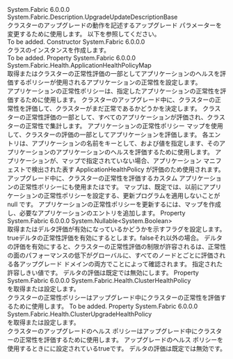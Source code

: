 <Type Name="FabricUpgradeUpdateDescription" FullName="System.Fabric.Description.FabricUpgradeUpdateDescription">
  <TypeSignature Language="C#" Value="public sealed class FabricUpgradeUpdateDescription : System.Fabric.Description.UpgradeUpdateDescriptionBase" />
  <TypeSignature Language="ILAsm" Value=".class public auto ansi sealed beforefieldinit FabricUpgradeUpdateDescription extends System.Fabric.Description.UpgradeUpdateDescriptionBase" />
  <TypeSignature Language="DocId" Value="T:System.Fabric.Description.FabricUpgradeUpdateDescription" />
  <TypeSignature Language="VB.NET" Value="Public NotInheritable Class FabricUpgradeUpdateDescription&#xA;Inherits UpgradeUpdateDescriptionBase" />
  <TypeSignature Language="F#" Value="type FabricUpgradeUpdateDescription = class&#xA;    inherit UpgradeUpdateDescriptionBase" />
  <AssemblyInfo>
    <AssemblyName>System.Fabric</AssemblyName>
    <AssemblyVersion>6.0.0.0</AssemblyVersion>
  </AssemblyInfo>
  <Base>
    <BaseTypeName>System.Fabric.Description.UpgradeUpdateDescriptionBase</BaseTypeName>
  </Base>
  <Interfaces />
  <Docs>
    <summary>
      <para>クラスターのアップグレードの動作を記述するアップグレード パラメーターを変更するために使用します。
            以下を参照してください。<see cref="M:System.Fabric.FabricClient.ClusterManagementClient.UpdateFabricUpgradeAsync(System.Fabric.Description.FabricUpgradeUpdateDescription)" /></para>
    </summary>
    <remarks>To be added.</remarks>
  </Docs>
  <Members>
    <Member MemberName=".ctor">
      <MemberSignature Language="C#" Value="public FabricUpgradeUpdateDescription ();" />
      <MemberSignature Language="ILAsm" Value=".method public hidebysig specialname rtspecialname instance void .ctor() cil managed" />
      <MemberSignature Language="DocId" Value="M:System.Fabric.Description.FabricUpgradeUpdateDescription.#ctor" />
      <MemberSignature Language="VB.NET" Value="Public Sub New ()" />
      <MemberType>Constructor</MemberType>
      <AssemblyInfo>
        <AssemblyName>System.Fabric</AssemblyName>
        <AssemblyVersion>6.0.0.0</AssemblyVersion>
      </AssemblyInfo>
      <Parameters />
      <Docs>
        <summary>
          <para><see cref="T:System.Fabric.Description.FabricUpgradeUpdateDescription" /> クラスのインスタンスを作成します。</para>
        </summary>
        <remarks>To be added.</remarks>
      </Docs>
    </Member>
    <Member MemberName="ApplicationHealthPolicyMap">
      <MemberSignature Language="C#" Value="public System.Fabric.Health.ApplicationHealthPolicyMap ApplicationHealthPolicyMap { get; set; }" />
      <MemberSignature Language="ILAsm" Value=".property instance class System.Fabric.Health.ApplicationHealthPolicyMap ApplicationHealthPolicyMap" />
      <MemberSignature Language="DocId" Value="P:System.Fabric.Description.FabricUpgradeUpdateDescription.ApplicationHealthPolicyMap" />
      <MemberSignature Language="VB.NET" Value="Public Property ApplicationHealthPolicyMap As ApplicationHealthPolicyMap" />
      <MemberSignature Language="F#" Value="member this.ApplicationHealthPolicyMap : System.Fabric.Health.ApplicationHealthPolicyMap with get, set" Usage="System.Fabric.Description.FabricUpgradeUpdateDescription.ApplicationHealthPolicyMap" />
      <MemberType>Property</MemberType>
      <AssemblyInfo>
        <AssemblyName>System.Fabric</AssemblyName>
        <AssemblyVersion>6.0.0.0</AssemblyVersion>
      </AssemblyInfo>
      <ReturnValue>
        <ReturnType>System.Fabric.Health.ApplicationHealthPolicyMap</ReturnType>
      </ReturnValue>
      <Docs>
        <summary>
            取得またはクラスターの正常性評価の一部としてアプリケーションのヘルスを評価するポリシーが使用されるアプリケーションの正常性を設定します。 
            </summary>
        <value>アプリケーションの正常性ポリシーは、指定したアプリケーションの正常性を評価するために使用します。</value>
        <remarks>
          <para>
            クラスターのアップグレード中に、クラスターの正常性を評価して、クラスターがまだ正常であるかどうかを決定します。 クラスターの正常性評価の一部として、すべてのアプリケーションが評価され、クラスターの正常性で集計します。
            アプリケーションの正常性ポリシー マップを使用して、クラスターの評価の一部としてアプリケーションを評価します。
            </para>
          <para>
            各エントリは、アプリケーションの名前をキーとして、および値を指定します、<see cref="T:System.Fabric.Health.ApplicationHealthPolicy" />そのアプリケーションのアプリケーションのヘルスを評価するために使用します。
            </para>
          <para>
            アプリケーションが、マップで指定されていない場合、アプリケーション マニフェストで検出された表す ApplicationHealthPolicy が評価のため使用されます。 </para>
          <para>
            アップグレード中に、クラスターの正常性を評価するカスタム アプリケーションの正常性ポリシーにも使用<see cref="M:System.Fabric.FabricClient.HealthClient.GetClusterHealthAsync(System.Fabric.Description.ClusterHealthQueryDescription,System.TimeSpan,System.Threading.CancellationToken)" />または<see cref="M:System.Fabric.FabricClient.HealthClient.GetClusterHealthChunkAsync(System.Fabric.Description.ClusterHealthChunkQueryDescription,System.TimeSpan,System.Threading.CancellationToken)" />です。
            </para>
          <para>
            マップは、既定では、以前にアプリケーションの正常性ポリシーを設定する、更新プログラムを適用しないことが null です。
            アプリケーションの正常性ポリシーを更新するには、マップを作成し、必要なアプリケーションのエントリを追加します。</para>
        </remarks>
      </Docs>
    </Member>
    <Member MemberName="EnableDeltaHealthEvaluation">
      <MemberSignature Language="C#" Value="public Nullable&lt;bool&gt; EnableDeltaHealthEvaluation { get; set; }" />
      <MemberSignature Language="ILAsm" Value=".property instance valuetype System.Nullable`1&lt;bool&gt; EnableDeltaHealthEvaluation" />
      <MemberSignature Language="DocId" Value="P:System.Fabric.Description.FabricUpgradeUpdateDescription.EnableDeltaHealthEvaluation" />
      <MemberSignature Language="VB.NET" Value="Public Property EnableDeltaHealthEvaluation As Nullable(Of Boolean)" />
      <MemberSignature Language="F#" Value="member this.EnableDeltaHealthEvaluation : Nullable&lt;bool&gt; with get, set" Usage="System.Fabric.Description.FabricUpgradeUpdateDescription.EnableDeltaHealthEvaluation" />
      <MemberType>Property</MemberType>
      <AssemblyInfo>
        <AssemblyName>System.Fabric</AssemblyName>
        <AssemblyVersion>6.0.0.0</AssemblyVersion>
      </AssemblyInfo>
      <ReturnValue>
        <ReturnType>System.Nullable&lt;System.Boolean&gt;</ReturnType>
      </ReturnValue>
      <Docs>
        <summary>
          <para>取得またはデルタ評価が有効になっているかどうかを示すフラグを設定します。</para>
        </summary>
        <value>
          <para>
            <languageKeyword>true</languageKeyword>デルタの正常性評価を有効にするとします。<languageKeyword>false</languageKeyword>それ以外の場合。</para>
        </value>
        <remarks>
          <para>デルタの評価を有効にすると、クラスターの正常性評価の制限が許容されるは、正常性の面のパフォーマンスの低下がグローバルに、すべてのノードとごとに評価される各アップグレード ドメインの両方でことによって確認されます。 指定された許容しきい値<see cref="T:System.Fabric.Health.ClusterUpgradeHealthPolicy" />です。</para>
          <para>デルタの評価は既定では無効にします。</para>
        </remarks>
      </Docs>
    </Member>
    <Member MemberName="HealthPolicy">
      <MemberSignature Language="C#" Value="public System.Fabric.Health.ClusterHealthPolicy HealthPolicy { get; set; }" />
      <MemberSignature Language="ILAsm" Value=".property instance class System.Fabric.Health.ClusterHealthPolicy HealthPolicy" />
      <MemberSignature Language="DocId" Value="P:System.Fabric.Description.FabricUpgradeUpdateDescription.HealthPolicy" />
      <MemberSignature Language="VB.NET" Value="Public Property HealthPolicy As ClusterHealthPolicy" />
      <MemberSignature Language="F#" Value="member this.HealthPolicy : System.Fabric.Health.ClusterHealthPolicy with get, set" Usage="System.Fabric.Description.FabricUpgradeUpdateDescription.HealthPolicy" />
      <MemberType>Property</MemberType>
      <AssemblyInfo>
        <AssemblyName>System.Fabric</AssemblyName>
        <AssemblyVersion>6.0.0.0</AssemblyVersion>
      </AssemblyInfo>
      <ReturnValue>
        <ReturnType>System.Fabric.Health.ClusterHealthPolicy</ReturnType>
      </ReturnValue>
      <Docs>
        <summary>
          <para><see cref="P:System.Fabric.Description.MonitoredRollingFabricUpgradePolicyDescription.HealthPolicy" /> を取得または設定します。</para>
        </summary>
        <value>
          <para>クラスターの正常性ポリシーはアップグレード中にクラスターの正常性を評価するために使用します。</para>
        </value>
        <remarks>To be added.</remarks>
      </Docs>
    </Member>
    <Member MemberName="UpgradeHealthPolicy">
      <MemberSignature Language="C#" Value="public System.Fabric.Health.ClusterUpgradeHealthPolicy UpgradeHealthPolicy { get; set; }" />
      <MemberSignature Language="ILAsm" Value=".property instance class System.Fabric.Health.ClusterUpgradeHealthPolicy UpgradeHealthPolicy" />
      <MemberSignature Language="DocId" Value="P:System.Fabric.Description.FabricUpgradeUpdateDescription.UpgradeHealthPolicy" />
      <MemberSignature Language="VB.NET" Value="Public Property UpgradeHealthPolicy As ClusterUpgradeHealthPolicy" />
      <MemberSignature Language="F#" Value="member this.UpgradeHealthPolicy : System.Fabric.Health.ClusterUpgradeHealthPolicy with get, set" Usage="System.Fabric.Description.FabricUpgradeUpdateDescription.UpgradeHealthPolicy" />
      <MemberType>Property</MemberType>
      <AssemblyInfo>
        <AssemblyName>System.Fabric</AssemblyName>
        <AssemblyVersion>6.0.0.0</AssemblyVersion>
      </AssemblyInfo>
      <ReturnValue>
        <ReturnType>System.Fabric.Health.ClusterUpgradeHealthPolicy</ReturnType>
      </ReturnValue>
      <Docs>
        <summary>
          <para><see cref="P:System.Fabric.Description.MonitoredRollingFabricUpgradePolicyDescription.UpgradeHealthPolicy" /> を取得または設定します。</para>
        </summary>
        <value>
          <para>クラスターのアップグレードのヘルス ポリシーはアップグレード中にクラスターの正常性を評価するために使用します。</para>
        </value>
        <remarks>
          <para>
            アップグレードのヘルス ポリシーを使用するときに<see cref="P:System.Fabric.Description.FabricUpgradeUpdateDescription.EnableDeltaHealthEvaluation" />に設定されている<languageKeyword>true</languageKeyword>です。 デルタの評価は既定では無効です。
            </para>
        </remarks>
      </Docs>
    </Member>
  </Members>
</Type>